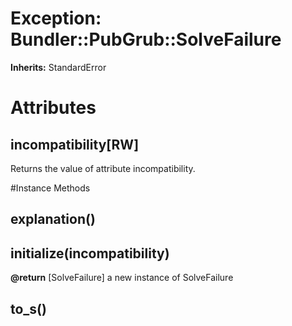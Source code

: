 # Exception: Bundler::PubGrub::SolveFailure
**Inherits:** StandardError
    



# Attributes
## incompatibility[RW] [](#attribute-i-incompatibility)
Returns the value of attribute incompatibility.


#Instance Methods
## explanation() [](#method-i-explanation)

## initialize(incompatibility) [](#method-i-initialize)

**@return** [SolveFailure] a new instance of SolveFailure

## to_s() [](#method-i-to_s)

